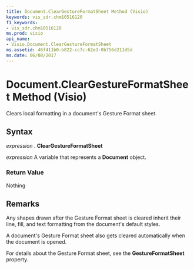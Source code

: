 ```yaml
---
title: Document.ClearGestureFormatSheet Method (Visio)
keywords: vis_sdr.chm10516120
f1_keywords:
- vis_sdr.chm10516120
ms.prod: visio
api_name:
- Visio.Document.ClearGestureFormatSheet
ms.assetid: 46f411b0-b822-cc7c-62e3-0b756d211d5d
ms.date: 06/08/2017
---
```



# Document.ClearGestureFormatSheet Method (Visio)

Clears local formatting in a document's Gesture Format sheet.


## Syntax

 _expression_ . **ClearGestureFormatSheet**

 _expression_ A variable that represents a **Document** object.


### Return Value

Nothing


## Remarks

Any shapes drawn after the Gesture Format sheet is cleared inherit their line, fill, and text formatting from the document's default styles.

A document's Gesture Format sheet also gets cleared automatically when the document is opened.

For details about the Gesture Format sheet, see the **GestureFormatSheet** property.


